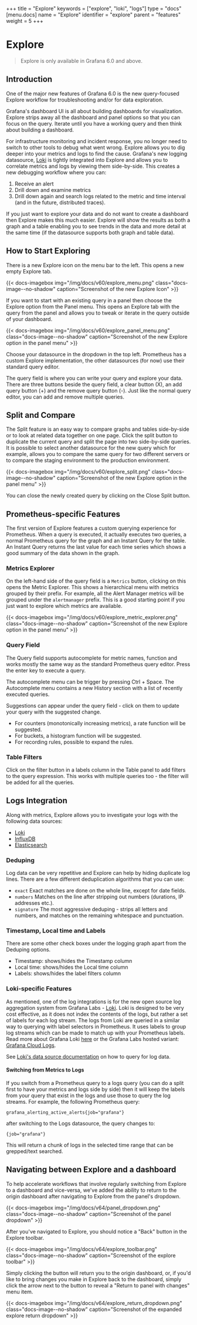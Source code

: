 +++
title = "Explore"
keywords = ["explore", "loki", "logs"]
type = "docs"
[menu.docs]
name = "Explore"
identifier = "explore"
parent = "features"
weight = 5
+++

# Explore

> Explore is only available in Grafana 6.0 and above.

## Introduction

One of the major new features of Grafana 6.0 is the new query-focused Explore workflow for troubleshooting and/or for data exploration.

Grafana's dashboard UI is all about building dashboards for visualization. Explore strips away all the dashboard and panel options so that you can focus on the query. Iterate until you have a working query and then think about building a dashboard.

For infrastructure monitoring and incident response, you no longer need to switch to other tools to debug what went wrong. Explore allows you to dig deeper into your metrics and logs to find the cause. Grafana's new logging datasource, [Loki](https://github.com/grafana/loki) is tightly integrated into Explore and allows you to correlate metrics and logs by viewing them side-by-side. This creates a new debugging workflow where you can:

1. Receive an alert
2. Drill down and examine metrics
3. Drill down again and search logs related to the metric and time interval (and in the future, distributed traces).

If you just want to explore your data and do not want to create a dashboard then Explore makes this much easier. Explore will show the results as both a graph and a table enabling you to see trends in the data and more detail at the same time (if the datasource supports both graph and table data).

## How to Start Exploring

There is a new Explore icon on the menu bar to the left. This opens a new empty Explore tab.

{{< docs-imagebox img="/img/docs/v60/explore_menu.png" class="docs-image--no-shadow" caption="Screenshot of the new Explore Icon" >}}

If you want to start with an existing query in a panel then choose the Explore option from the Panel menu. This opens an Explore tab with the query from the panel and allows you to tweak or iterate in the query outside of your dashboard.

{{< docs-imagebox img="/img/docs/v60/explore_panel_menu.png" class="docs-image--no-shadow" caption="Screenshot of the new Explore option in the panel menu" >}}

Choose your datasource in the dropdown in the top left. Prometheus has a custom Explore implementation, the other datasources (for now) use their standard query editor.

The query field is where you can write your query and explore your data. There are three buttons beside the query field, a clear button (X), an add query button (+) and the remove query button (-). Just like the normal query editor, you can add and remove multiple queries.

## Split and Compare

The Split feature is an easy way to compare graphs and tables side-by-side or to look at related data together on one page. Click the split button to duplicate the current query and split the page into two side-by-side queries. It is possible to select another datasource for the new query which for example, allows you to compare the same query for two different servers or to compare the staging environment to the production environment.

{{< docs-imagebox img="/img/docs/v60/explore_split.png" class="docs-image--no-shadow" caption="Screenshot of the new Explore option in the panel menu" >}}

You can close the newly created query by clicking on the Close Split button.

## Prometheus-specific Features

The first version of Explore features a custom querying experience for Prometheus. When a query is executed, it actually executes two queries, a normal Prometheus query for the graph and an Instant Query for the table. An Instant Query returns the last value for each time series which shows a good summary of the data shown in the graph.

### Metrics Explorer

On the left-hand side of the query field is a `Metrics` button, clicking on this opens the Metric Explorer. This shows a hierarchical menu with metrics grouped by their prefix. For example, all the Alert Manager metrics will be grouped under the `alertmanager` prefix. This is a good starting point if you just want to explore which metrics are available.

{{< docs-imagebox img="/img/docs/v60/explore_metric_explorer.png" class="docs-image--no-shadow" caption="Screenshot of the new Explore option in the panel menu" >}}

### Query Field

The Query field supports autocomplete for metric names, function and works mostly the same way as the standard Prometheus query editor. Press the enter key to execute a query.

The autocomplete menu can be trigger by pressing Ctrl + Space. The Autocomplete menu contains a new History section with a list of recently executed queries.

Suggestions can appear under the query field - click on them to update your query with the suggested change.

* For counters (monotonically increasing metrics), a rate function will be suggested.
* For buckets, a histogram function will be suggested.
* For recording rules, possible to expand the rules.

### Table Filters

Click on the filter button <span title="Filter for label" class="logs-label__icon fa fa-search-plus"></span> in a labels column in the Table panel to add filters to the query expression. This works with multiple queries too - the filter will be added for all the queries.

## Logs Integration

Along with metrics, Explore allows you to investigate your logs with the following data sources:
- [Loki](../datasources/loki)
- [InfluxDB](../datasources/influxdb)
- [Elasticsearch](../datasources/elasticsearch)

### Deduping

Log data can be very repetitive and Explore can help by hiding duplicate log lines. There are a few different deduplication algorithms that you can use:

* `exact` Exact matches are done on the whole line, except for date fields.
* `numbers` Matches on the line after stripping out numbers (durations, IP addresses etc.).
* `signature` The most aggressive deduping - strips all letters and numbers, and matches on the remaining whitespace and punctuation.

### Timestamp, Local time and Labels

There are some other check boxes under the logging graph apart from the Deduping options.

* Timestamp: shows/hides the Timestamp column
* Local time: shows/hides the Local time column
* Labels: shows/hides the label filters column

### Loki-specific Features

As mentioned, one of the log integrations is for the new open source log aggregation system from Grafana Labs - [Loki](https://github.com/grafana/loki). Loki is designed to be very cost effective, as it does not index the contents of the logs, but rather a set of labels for each log stream. The logs from Loki are queried in a similar way to querying with label selectors in Prometheus. It uses labels to group log streams which can be made to match up with your Prometheus labels. Read more about Grafana Loki [here](https://github.com/grafana/loki) or the Grafana Labs hosted variant: [Grafana Cloud Logs](https://grafana.com/loki).

See [Loki's data source documentation](../datasources/loki) on how to query for log data.

#### Switching from Metrics to Logs

If you switch from a Prometheus query to a logs query (you can do a split first to have your metrics and logs side by side) then it will keep the labels from your query that exist in the logs and use those to query the log streams. For example, the following Prometheus query:

`grafana_alerting_active_alerts{job="grafana"}`

after switching to the Logs datasource, the query changes to:

`{job="grafana"}`

This will return a chunk of logs in the selected time range that can be grepped/text searched.

## Navigating between Explore and a dashboard

To help accelerate workflows that involve regularly switching from Explore to a dashboard and vice-versa, we've added the ability to return to the origin dashboard
after navigating to Explore from the panel's dropdown.

{{< docs-imagebox img="/img/docs/v64/panel_dropdown.png" class="docs-image--no-shadow" caption="Screenshot of the panel dropdown" >}}

After you've navigated to Explore, you should notice a "Back" button in the Explore toolbar.

{{< docs-imagebox img="/img/docs/v64/explore_toolbar.png" class="docs-image--no-shadow" caption="Screenshot of the explore toolbar" >}}

Simply clicking the button will return you to the origin dashboard, or, if you'd like to bring changes you make in Explore back to the dashboard, simply click
the arrow next to the button to reveal a "Return to panel with changes" menu item.

{{< docs-imagebox img="/img/docs/v64/explore_return_dropdown.png" class="docs-image--no-shadow" caption="Screenshot of the expanded explore return dropdown" >}}
